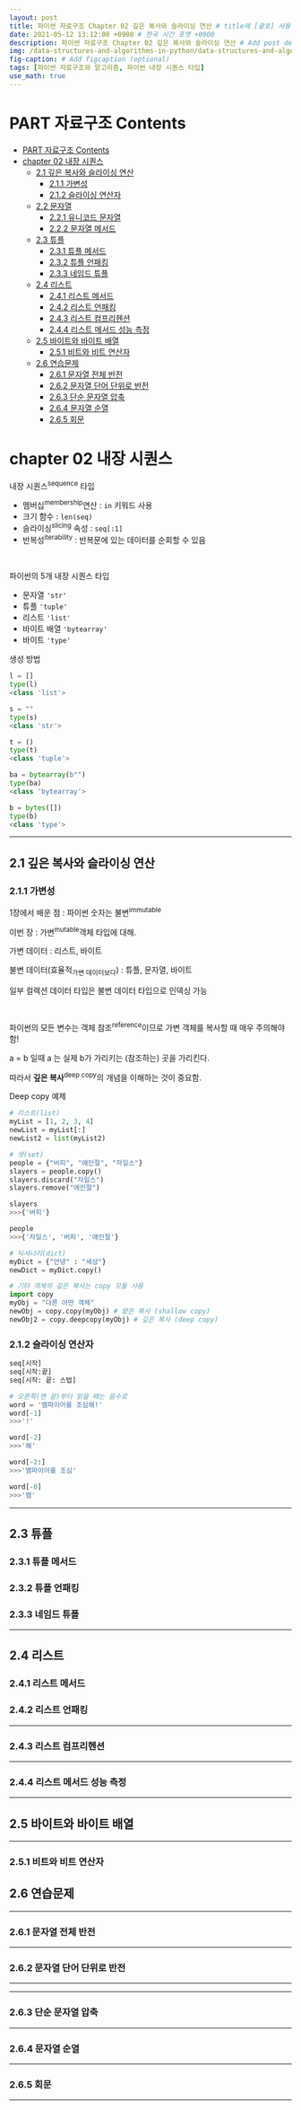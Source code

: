 ```yaml
---
layout: post
title: 파이썬 자료구조 Chapter 02 깊은 복사와 슬라이싱 연산 # title에 [괄호] 사용 금지
date: 2021-05-12 13:12:00 +0900 # 한국 시간 포맷 +0900
description: 파이썬 자료구조 Chapter 02 깊은 복사와 슬라이싱 연산 # Add post description (optional)
img: /data-structures-and-algorithms-in-python/data-structures-and-algorithms-in-python.png # Add image post (optional)
fig-caption: # Add figcaption (optional)
tags: [파이썬 자료구조와 알고리즘, 파이썬 내장 시퀀스 타입]
use_math: true
---
```



# PART 자료구조 Contents

- [PART 자료구조 Contents](#part-자료구조-contents)
- [chapter 02 내장 시퀀스](#chapter-02-내장-시퀀스)
  - [2.1 깊은 복사와 슬라이싱 연산](#21-깊은-복사와-슬라이싱-연산)
    - [2.1.1 가변성](#211-가변성)
    - [2.1.2 슬라이싱 연산자](#212-슬라이싱-연산자)
  - [2.2 문자열](https://sharpswan.github.io/python-string/#22-%EB%AC%B8%EC%9E%90%EC%97%B4)
    - [2.2.1 유니코드 문자열](https://sharpswan.github.io/python-string/#221-%EC%9C%A0%EB%8B%88%EC%BD%94%EB%93%9C-%EB%AC%B8%EC%9E%90%EC%97%B4)
    - [2.2.2 문자열 메서드](https://sharpswan.github.io/python-string/#222-%EB%AC%B8%EC%9E%90%EC%97%B4-%EB%A9%94%EC%84%9C%EB%93%9C)
  - [2.3 튜플](#23-튜플)
    - [2.3.1 튜플 메서드](#231-튜플-메서드)
    - [2.3.2 튜플 언패킹](#232-튜플-언패킹)
    - [2.3.3 네임드 튜플](#233-네임드-튜플)
  - [2.4 리스트](#24-리스트)
    - [2.4.1 리스트 메서드](#241-리스트-메서드)
    - [2.4.2 리스트 언패킹](#242-리스트-언패킹)
    - [2.4.3 리스트 컴프리헨션](#243-리스트-컴프리헨션)
    - [2.4.4 리스트 메서드 성능 측정](#244-리스트-메서드-성능-측정)
  - [2.5 바이트와 바이트 배열](#25-바이트와-바이트-배열)
    - [2.5.1 비트와 비트 연산자](#251-비트와-비트-연산자)
  - [2.6 연습문제](#26-연습문제)
    - [2.6.1 문자열 전체 반전](#261-문자열-전체-반전)
    - [2.6.2 문자열 단어 단위로 반전](#262-문자열-단어-단위로-반전)
    - [2.6.3 단순 문자열 압축](#263-단순-문자열-압축)
    - [2.6.4 문자열 순열](#264-문자열-순열)
    - [2.6.5 회문](#265-회문)
  
  
# chapter 02 내장 시퀀스

내장 시퀀스<sup>sequence</sup> 타입

- 멤버십<sup>membership</sup>연산 : `in` 키워드 사용
- 크기 함수 : `len(seq)`
- 슬라이싱<sup>slicing</sup> 속성 : `seq[:1]`
- 반복성<sup>iterability</sup> : 반복문에 있는 데이터를 순회할 수 있음

<br>

파이썬의 5개 내장 시퀀스 타입

- 문자열 `'str'`
- 튜플 `'tuple'`
- 리스트 `'list'`
- 바이트 배열 `'bytearray'`
- 바이트 `'type'`

생성 방법
```python
l = []
type(l)
<class 'list'>

s = ""
type(s)
<class 'str'>

t = ()
type(t)
<class 'tuple'>

ba = bytearray(b"")
type(ba)
<class 'bytearray'>

b = bytes([])
type(b)
<class 'type'>

```

---

## 2.1 깊은 복사와 슬라이싱 연산

### 2.1.1 가변성

1장에서 배운 점 : 파이썬 숫자는 불변<sup>immutable</sup>

이번 장 : 가변<sup>mutable</sup>객체 타입에 대해.

가변 데이터 : 리스트, 바이트 

불변 데이터(효율적<sub>가변 데이터보다</sub>) : 튜플, 문자열, 바이트

일부 컬렉션 데이터 타입은 불변 데이터 타입으로 인덱싱 가능

<br>

파이썬의 모든 변수는 객체 참조<sup>reference</sup>이므로 가변 객체를 복사할 때 매우 주의해야 함!

a = b 일때 a 는 실제 b가 가리키는 (참조하는) 곳을 가리킨다.

따라서 **깊은 복사**<sup>deep copy</sup>의 개념을 이해하는 것이 중요함.

Deep copy 예제
```python
# 리스트(list)
myList = [1, 2, 3, 4]
newList = myList[:]
newList2 = list(myList2)

# 셋(set)
people = {"버피", "애인절", "자일스"}
slayers = people.copy()
slayers.discard("자일스")
slayers.remove("에인절")

slayers
>>>{'버피'}

people
>>>{'자일스', '버피', '애인절'}

# 딕셔너리(dict)
myDict = {"안녕" : "세상"}
newDict = myDict.copy()

# 기타 객체의 깊은 복사는 copy 모듈 사용
import copy
myObj = "다른 어떤 객체"
newObj = copy.copy(myObj) # 얕은 복사 (shallow copy)
newObj2 = copy.deepcopy(myObj) # 깊은 복사 (deep copy)
```

### 2.1.2 슬라이싱 연산자

```python
seq[시작]
seq[시작:끝]
seq[시작: 끝: 스텝]

# 오른쪽(맨 끝)부터 읽을 때는 음수로
word = '뱀파이어를 조심해!'
word[-1]
>>>'!'

word[-2]
>>>'해'

word[-2:]
>>>'뱀파이어를 조심'

word[-0]
>>>'뱀'
```

---

## 2.3 튜플


### 2.3.1 튜플 메서드

### 2.3.2 튜플 언패킹

### 2.3.3 네임드 튜플

---

## 2.4 리스트


### 2.4.1 리스트 메서드



### 2.4.2 리스트 언패킹

---

### 2.4.3 리스트 컴프리헨션

---

### 2.4.4 리스트 메서드 성능 측정

---

## 2.5 바이트와 바이트 배열

---

### 2.5.1 비트와 비트 연산자

## 2.6 연습문제

---

### 2.6.1 문자열 전체 반전

---

### 2.6.2 문자열 단어 단위로 반전

---

---

### 2.6.3 단순 문자열 압축

---

### 2.6.4 문자열 순열


---

### 2.6.5 회문

---

